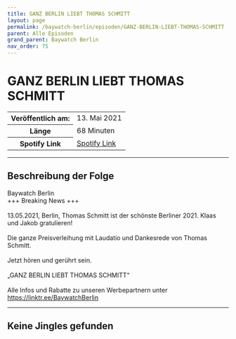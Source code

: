 ```yaml
---
title: GANZ BERLIN LIEBT THOMAS SCHMITT
layout: page
permalink: /baywatch-berlin/episoden/GANZ-BERLIN-LIEBT-THOMAS-SCHMITT
parent: Alle Episoden
grand_parent: Baywatch Berlin
nav_order: 75
---
```


# GANZ BERLIN LIEBT THOMAS SCHMITT
<table class="resp-table dcf-table dcf-table-responsive dcf-table-bordered dcf-table-striped dcf-w-100%">
                    <tbody>
                        <tr>
                            <th scope="row">Veröffentlich am:</th>
                            <td data-label="Veröffentlich am:">13. Mai 2021</td>
                        </tr>
                        <tr>
                            <th scope="row">Länge </th>
                            <td data-label="Länge ">68 Minuten</td>
                        </tr><tr>
                                <th scope="row">Spotify Link</th>
                                <td data-label="Spotify Link"><a href="https://open.spotify.com/episode/0vO07Ngx7ULWeCNNorUoZA">Spotify Link</a></td>
                            </tr></tbody>
                </table>

***

## Beschreibung der Folge

<div>
Baywatch Berlin <br> +++ Breaking News +++ <br>  <br> 13.05.2021, Berlin, Thomas Schmitt ist der schönste Berliner 2021. Klaas und Jakob gratulieren! <br>  <br> Die ganze Preisverleihung mit Laudatio und Dankesrede von Thomas Schmitt. <br>  <br> Jetzt hören und gerührt sein. <br>  <br> „GANZ BERLIN LIEBT THOMAS SCHMITT“ <br>  <br> Alle Infos und Rabatte zu unseren Werbepartnern unter <a href="https://linktr.ee/BaywatchBerlin">https://linktr.ee/BaywatchBerlin</a>  
</div>

***

## Keine Jingles gefunden